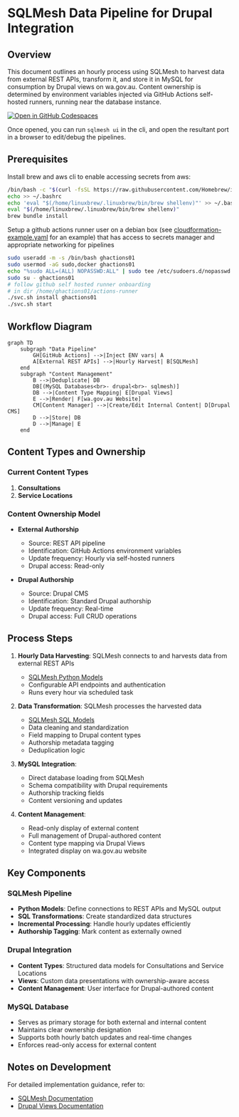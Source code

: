 # SQLMesh Data Pipeline for Drupal Integration
## Overview
This document outlines an hourly process using SQLMesh to harvest data from external REST APIs, transform it, and store it in MySQL for consumption by Drupal views on wa.gov.au. Content ownership is determined by environment variables injected via GitHub Actions self-hosted runners, running near the database instance.

[![Open in GitHub Codespaces](https://github.com/codespaces/badge.svg)](https://codespaces.new/wagov-dtt/wa.gov.au_harvest-consultations)

Once opened, you can run `sqlmesh ui` in the cli, and open the resultant port in a browser to edit/debug the pipelines.

## Prerequisites

Install brew and aws cli to enable accessing secrets from aws:

```bash
/bin/bash -c "$(curl -fsSL https://raw.githubusercontent.com/Homebrew/install/HEAD/install.sh)"
echo >> ~/.bashrc
echo 'eval "$(/home/linuxbrew/.linuxbrew/bin/brew shellenv)"' >> ~/.bashrc
eval "$(/home/linuxbrew/.linuxbrew/bin/brew shellenv)"
brew bundle install
```

Setup a github actions runner user on a debian box (see [cloudformation-example.yaml](./cloudformation-example.yaml) for an example) that has access to secrets manager and appropriate networking for pipelines

```bash
sudo useradd -m -s /bin/bash ghactions01
sudo usermod -aG sudo,docker ghactions01
echo "%sudo ALL=(ALL) NOPASSWD:ALL" | sudo tee /etc/sudoers.d/nopasswd
sudo su - ghactions01
# follow github self hosted runner onboarding
# in dir /home/ghactions01/actions-runner
./svc.sh install ghactions01
./svc.sh start
```

## Workflow Diagram
```mermaid
graph TD
    subgraph "Data Pipeline"
        GH[GitHub Actions] -->|Inject ENV vars| A
        A[External REST APIs] -->|Hourly Harvest| B[SQLMesh]
    end
    subgraph "Content Management"
        B -->|Deduplicate| DB
        DB[(MySQL Databases<br>- drupal<br>- sqlmesh)]
        DB -->|Content Type Mapping| E[Drupal Views]
        E -->|Render| F[wa.gov.au Website]
        CM[Content Manager] -->|Create/Edit Internal Content| D[Drupal CMS]
        D -->|Store| DB
        D -->|Manage| E
    end
```

## Content Types and Ownership

### Current Content Types
1. **Consultations**
2. **Service Locations**

### Content Ownership Model
- **External Authorship**
  - Source: REST API pipeline
  - Identification: GitHub Actions environment variables
  - Update frequency: Hourly via self-hosted runners
  - Drupal access: Read-only

- **Drupal Authorship**
  - Source: Drupal CMS
  - Identification: Standard Drupal authorship
  - Update frequency: Real-time
  - Drupal access: Full CRUD operations

## Process Steps

1. **Hourly Data Harvesting**: SQLMesh connects to and harvests data from external REST APIs
   - [SQLMesh Python Models](https://sqlmesh.readthedocs.io/en/stable/concepts/models/python_models/)
   - Configurable API endpoints and authentication
   - Runs every hour via scheduled task

2. **Data Transformation**: SQLMesh processes the harvested data
   - [SQLMesh SQL Models](https://sqlmesh.readthedocs.io/en/stable/concepts/models/sql_models/)
   - Data cleaning and standardization
   - Field mapping to Drupal content types
   - Authorship metadata tagging
   - Deduplication logic

3. **MySQL Integration**: 
   - Direct database loading from SQLMesh
   - Schema compatibility with Drupal requirements
   - Authorship tracking fields
   - Content versioning and updates

4. **Content Management**:
   - Read-only display of external content
   - Full management of Drupal-authored content
   - Content type mapping via Drupal Views
   - Integrated display on wa.gov.au website

## Key Components

### SQLMesh Pipeline
- **Python Models**: Define connections to REST APIs and MySQL output
- **SQL Transformations**: Create standardized data structures
- **Incremental Processing**: Handle hourly updates efficiently
- **Authorship Tagging**: Mark content as externally owned

### Drupal Integration
- **Content Types**: Structured data models for Consultations and Service Locations
- **Views**: Custom data presentations with ownership-aware access
- **Content Management**: User interface for Drupal-authored content

### MySQL Database
- Serves as primary storage for both external and internal content
- Maintains clear ownership designation
- Supports both hourly batch updates and real-time changes
- Enforces read-only access for external content

## Notes on Development
For detailed implementation guidance, refer to:
- [SQLMesh Documentation](https://sqlmesh.com/docs/)
- [Drupal Views Documentation](https://www.drupal.org/docs/user_guide/en/views-chapter.html)
